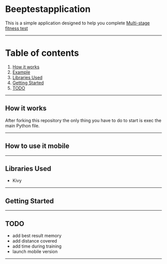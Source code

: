 # Beeptestapplication

This is a simple application designed to help you complete [Multi-stage fitness test](https://en.wikipedia.org/wiki/Multi-stage_fitness_test)

---
# Table of contents
1. [How it works](#how-it-works)
2. [Example](#example)
3. [Libraries Used](#libraries-used)
4. [Getting Started](#getting-started)
5. [TODO](#todo)
---
## How it works
After forking this repository the only thing you have to do to start is exec the main Python file.



---

## How to use it mobile


---
## Libraries Used
- Kivy

---
## Getting Started


---
## TODO
* add best result memory
* add distance covered
* add time during training
* launch mobile version

---
